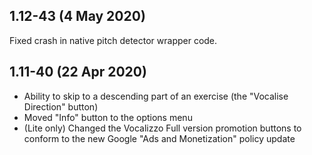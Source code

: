 ## 1.12-43 (4 May 2020)
Fixed crash in native pitch detector wrapper code.

## 1.11-40 (22 Apr 2020)
* Ability to skip to a descending part of an exercise (the "Vocalise Direction" button)
* Moved "Info" button to the options menu
* (Lite only) Changed the Vocalizzo Full version promotion buttons to conform to the new Google "Ads and Monetization" policy update
